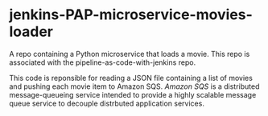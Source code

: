 # jenkins-PAP-microservice-movies-loader
A repo containing a Python microservice that loads a movie. This repo is associated with the pipeline-as-code-with-jenkins repo.

This code is reponsible for reading a JSON file containing a list of movies and pushing each movie item to Amazon SQS.
*Amazon SQS* is a distributed message-queueing service intended to provide a highly scalable message queue service to decouple distrbuted application services.